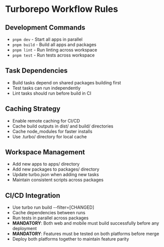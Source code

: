 # Turborepo Workflow Rules

## Development Commands
- `pnpm dev` - Start all apps in parallel
- `pnpm build` - Build all apps and packages
- `pnpm lint` - Run linting across workspace
- `pnpm test` - Run tests across workspace

## Task Dependencies
- Build tasks depend on shared packages building first
- Test tasks can run independently
- Lint tasks should run before build in CI

## Caching Strategy
- Enable remote caching for CI/CD
- Cache build outputs in dist/ and build/ directories
- Cache node_modules for faster installs
- Use .turbo/ directory for local cache

## Workspace Management
- Add new apps to apps/ directory
- Add new packages to packages/ directory
- Update turbo.json when adding new tasks
- Maintain consistent scripts across packages

## CI/CD Integration
- Use turbo run build --filter=[CHANGED]
- Cache dependencies between runs
- Run tests in parallel across packages
- **MANDATORY**: Both web and mobile must build successfully before any deployment
- **MANDATORY**: Features must be tested on both platforms before merge
- Deploy both platforms together to maintain feature parity